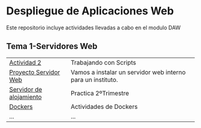 # Despliegue de Aplicaciones Web
Este repositorio incluye actividades llevadas a cabo en el modulo DAW

## Tema 1-Servidores Web

|   |  |
| ------------- | ------------- |
|[Actividad 2](https://github.com/KikePereira/DAW/tree/main/TEMA%201/Actividad%202)| Trabajando con Scripts  |
|[Proyecto Servidor Web](https://github.com/KikePereira/Practica-Servidores-Web)| Vamos a instalar un servidor web interno para un instituto. |
|[Servidor de alojamiento](https://github.com/KikePereira/Servidor-de-Alojamiento)| Practica 2ºTrimestre |
|[Dockers](https://github.com/KikePereira/Docker_Actividades)| Actividades de Dockers |
| ... | ...  |
